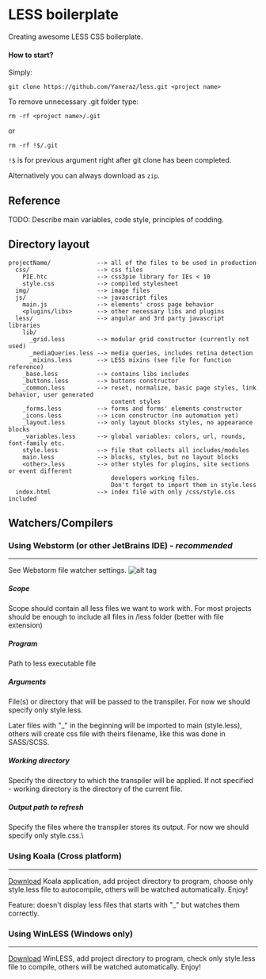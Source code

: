 LESS boilerplate
================

Creating awesome LESS CSS boilerplate.

#### How to start?

Simply:

    git clone https://github.com/Yaneraz/less.git <project name>

To remove unnecessary  .git folder type:

    rm -rf <project name>/.git

or

    rm -rf !$/.git

`!$` is for previous argument right after git clone has been completed.

Alternatively you can always download as `zip`.

Reference
---------

TODO: Describe main variables, code style, principles of codding.

Directory layout
----------------

    projectName/             --> all of the files to be used in production
      css/                   --> css files
        PIE.htc              --> css3pie library for IEs < 10
        style.css            --> compiled stylesheet
      img/                   --> image files
      js/                    --> javascript files
        main.js              --> elements' cross page behavior
        <plugins/libs>       --> other necessary libs and plugins
      less/                  --> angular and 3rd party javascript libraries
        lib/
          _grid.less         --> modular grid constructor (currently not used)
          _mediaQueries.less --> media queries, includes retina detection
          _mixins.less       --> LESS mixins (see file for function reference)
        _base.less           --> contains libs includes
        _buttons.less        --> buttons constructor
        _common.less         --> reset, normalize, basic page styles, link behavior, user generated
                                 content styles
        _forms.less          --> forms and forms' elements constructor
        _icons.less          --> icon constructor (no automation yet)
        _layout.less         --> only layout blocks styles, no appearance blocks
        _variables.less      --> global variables: colors, url, rounds, font-family etc.
        style.less           --> file that collects all includes/modules
        main.less            --> blocks, styles, but no layout blocks
        <other>.less         --> other styles for plugins, site sections or event different
                                 developers working files.
                                 Don't forget to import them in style.less
      index.html             --> index file with only /css/style.css included

Watchers/Compilers
------------------

### Using Webstorm (or other JetBrains IDE) - *recommended*
-----------------------------------------------------

See Webstorm file watcher settings.
![alt tag][1]

##### Scope
Scope should contain all less files we want to work with. For most projects should be enough
to include all files in /less folder (better with file extension)

##### Program
Path to less executable file

##### Arguments
File(s) or directory that will be passed to the transpiler. For now we should specify only style.less.

Later files with "_" in the beginning will be imported to main (style.less), others will create css file with theirs filename, like this was done in SASS/SCSS.

##### Working directory
Specify the directory to which the transpiler will be applied. If not specified - working directory is the directory of the current file.

##### Output path to refresh
Specify the files where the transpiler stores its output. For now we should specify only style.css.\

### Using Koala (Cross platform)
--------------------------

[Download][2] Koala application, add project directory to program, choose only style.less file to autocompile, others will be watched automatically. Enjoy!

Feature: doesn't display less files that starts with "_" but watches them correctly.

### Using WinLESS (Windows only)
--------------------------

[Download][3] WinLESS, add project directory to program, check only style.less file to compile, others will be watched automatically. Enjoy!


[0]: https://www.dropbox.com/s/nnd0852697faae3/webstorm-file-watcher.png
[1]: http://z-index.com.ua/Content/img/webstorm-file-watcher.png
[2]: http://koala-app.com/
[3]: http://winless.org/
